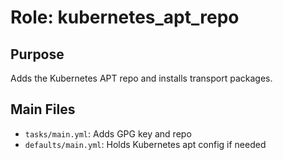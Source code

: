 # Role: kubernetes_apt_repo

## Purpose
Adds the Kubernetes APT repo and installs transport packages.

## Main Files
- `tasks/main.yml`: Adds GPG key and repo
- `defaults/main.yml`: Holds Kubernetes apt config if needed

